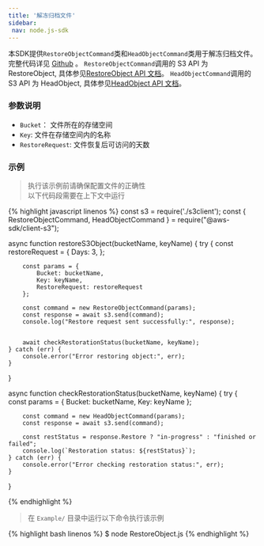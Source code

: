 ```yaml
---
title: '解冻归档文件'
sidebar:
 nav: node.js-sdk
---
```

本SDK提供`RestoreObjectCommand`类和`HeadObjectCommand`类用于解冻归档文件。完整代码详见 [Github](https://github.com/aws/aws-sdk-js-v3/tree/main/clients/client-s3/src/commands) 。
`RestoreObjectCommand`调用的 S3 API 为 RestoreObject, 具体参见[RestoreObject API 文档](https://docs.aws.amazon.com/AmazonS3/latest/API/API_RestoreObject.html)。
`HeadObjectCommand`调用的 S3 API 为 HeadObject, 具体参见[HeadObject API 文档](https://docs.aws.amazon.com/AmazonS3/latest/API/API_HeadObject.html)。



### 参数说明
- `Bucket`： 文件所在的存储空间
- `Key`: 文件在存储空间内的名称
- `RestoreRequest`: 文件恢复后可访问的天数



### 示例
> 执行该示例前请确保配置文件的正确性<br>以下代码段需要在上下文中运行

<div class="copyable" markdown="1">
{% highlight javascript linenos %}
const s3 = require('./s3client');
const { RestoreObjectCommand, HeadObjectCommand } = require("@aws-sdk/client-s3");

async function restoreS3Object(bucketName, keyName) {
    try {
        const restoreRequest = {
            Days: 3,
        };

        const params = {
            Bucket: bucketName,
            Key: keyName,
            RestoreRequest: restoreRequest
        };

        const command = new RestoreObjectCommand(params);
        const response = await s3.send(command);
        console.log("Restore request sent successfully:", response);


        await checkRestorationStatus(bucketName, keyName);
    } catch (err) {
        console.error("Error restoring object:", err);
    }
}

async function checkRestorationStatus(bucketName, keyName) {
    try {
        const params = {
            Bucket: bucketName,
            Key: keyName
        };

        const command = new HeadObjectCommand(params);
        const response = await s3.send(command);

        const restStatus = response.Restore ? "in-progress" : "finished or failed";
        console.log(`Restoration status: ${restStatus}`);
    } catch (err) {
        console.error("Error checking restoration status:", err);
    }
}

{% endhighlight %}
</div>

> 在 `Example/` 目录中运行以下命令执行该示例

<div class="copyable" markdown="1">
{% highlight bash linenos %}
$ node RestoreObject.js <bucketName> <keyName>
{% endhighlight %}
</div>
